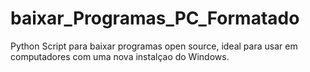 # baixar_Programas_PC_Formatado
Python Script para baixar programas open source, ideal para usar em computadores com uma nova instalçao do Windows.
